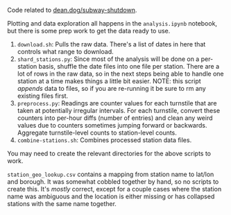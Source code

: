 Code related to [dean.dog/subway-shutdown](http://dean.dog/subway-shutdown).

Plotting and data exploration all happens in the `analysis.ipynb` notebook, but there is some prep work to get the data ready to use.

1. `download.sh`: Pulls the raw data. There's a list of dates in here that controls what range to download.
2. `shard_stations.py`: Since most of the analysis will be done on a per-station basis, shuffle the date files into one file per station. There are a lot of rows in the raw data, so in the next steps being able to handle one station at a time makes things a little bit easier. NOTE: this script _appends_ data to files, so if you are re-running it be sure to rm any existing files first.
3. `preprocess.py`: Readings are counter values for each turnstile that are taken at potentially irregular intervals. For each turnstile, convert these counters into per-hour diffs (number of entries) and clean any weird values due to counters sometimes jumping forward or backwards. Aggregate turnstile-level counts to station-level counts.
4. `combine-stations.sh`: Combines processed station data files.

You may need to create the relevant directories for the above scripts to work.

`station_geo_lookup.csv` contains a mapping from station name to lat/lon and borough. It was somewhat cobbled together by hand, so no scripts to create this. It's _mostly_ correct, except for a couple cases where the station name was ambiguous and the location is either missing or has collapsed stations with the same name together.

